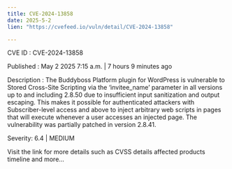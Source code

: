 ```yaml
---
title: CVE-2024-13858
date: 2025-5-2
lien: "https://cvefeed.io/vuln/detail/CVE-2024-13858"

---
```


CVE ID : CVE-2024-13858

Published :  May 2
2025
7:15 a.m. | 7 hours
9 minutes ago

Description : The Buddyboss Platform plugin for WordPress is vulnerable to Stored Cross-Site Scripting via the ‘invitee_name’ parameter in all versions up to
and including
2.8.50 due to insufficient input sanitization and output escaping. This makes it possible for authenticated attackers
with Subscriber-level access and above
to inject arbitrary web scripts in pages that will execute whenever a user accesses an injected page. The vulnerability was partially patched in version 2.8.41.

Severity: 6.4 | MEDIUM

Visit the link for more details
such as CVSS details
affected products
timeline
and more...
